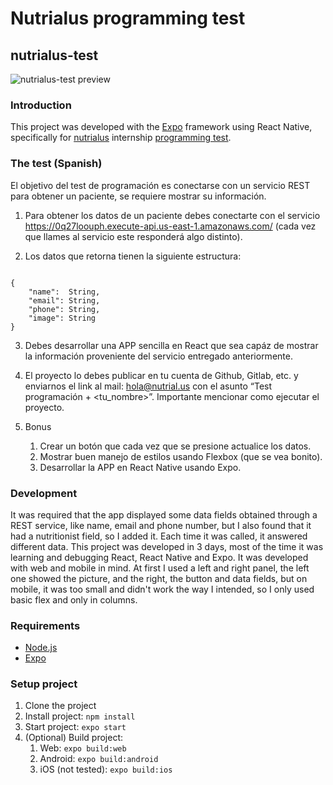 # Nutrialus programming test
## nutrialus-test

![nutrialus-test preview](https://i.imgur.com/L6kGf3q.png)

### Introduction
This project was developed with the [Expo](https://docs.expo.io/) framework using React Native, specifically for [nutrialus](https://nutrial.us) internship [programming test](https://gist.github.com/fcabanasm/10e9bb37f24ee0fa85bb6380387899e9).

### The test (Spanish)

El objetivo del test de programación es conectarse con un servicio REST para obtener un paciente, se requiere mostrar su información.

1. Para obtener los datos de un paciente debes conectarte con el servicio https://0q27loouph.execute-api.us-east-1.amazonaws.com/ (cada vez que llames al servicio este responderá algo distinto).

2. Los datos que retorna tienen la siguiente estructura:

<pre><code>
{
    "name":  String,
    "email": String,
    "phone": String,
    "image": String
}
</code></pre>

3. Debes desarrollar una APP sencilla en React que sea capáz de mostrar la información proveniente del servicio entregado anteriormente.

4. El proyecto lo debes publicar en tu cuenta de Github, Gitlab, etc. y enviarnos el link al mail: hola@nutrial.us con el asunto “Test programación + <tu_nombre>”. Importante mencionar como ejecutar el proyecto.

5. Bonus
   1. Crear un botón que cada vez que se presione actualice los datos.
   2. Mostrar buen manejo de estilos usando Flexbox (que se vea bonito).
   3. Desarrollar la APP en React Native usando Expo.

### Development
It was required that the app displayed some data fields obtained through a REST service, like name, email and phone number, but I also found that it had a nutritionist field, so I added it. Each time it was called, it answered different data.
This project was developed in 3 days, most of the time it was learning and debugging React, React Native and Expo. It was developed with web and mobile in mind. At first I used a left and right panel, the left one showed the picture, and the right, the button and data fields, but on mobile, it was too small and didn't work the way I intended, so I only used basic flex and only in columns.

### Requirements
- [Node.js](https://nodejs.org/)
- [Expo](https://docs.expo.io/get-started/installation/)

### Setup project
1. Clone the project
2. Install project: ```npm install```
3. Start project: ```expo start```
4. (Optional) Build project:
    1. Web: ```expo build:web```
    2. Android: ```expo build:android```
    3. iOS (not tested): ```expo build:ios```
